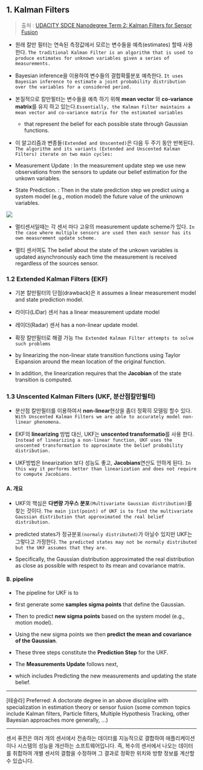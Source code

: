 ## 1. Kalman Filters

> 출처 : [UDACITY SDCE Nanodegree Term 2: Kalman Filters for Sensor Fusion](https://medium.com/@ckyrkou/udacity-sdce-nanodegree-term-2-kalman-filters-for-sensor-fusion-1dde97ea628b)

- 원래 칼만 필터는 연속된 측정값에서 모르는 변수들을 예측(estimates) 할때 사용 한다. `The traditional Kalman Filter is an algorithm that is used to produce estimates for unknown variables given a series of measurements. `

- Bayesian inference을 이용하여 변수들의 결합확률분포 예측한다. `It uses Bayesian inference to estimate a joint probability distribution over the variables for a considered period. `

- 본질적으로 칼만필터는 변수들을 예측 하기 위해 **mean vector** 와 **co-variance matrix**를 유지 하고 있는다.`Essentially, the Kalman Filter maintains a mean vector and co-variance matrix for the estimated variables` 
    - that represent the belief for each possible state through Gaussian functions.

- 이 알고리즘과 변종들`(Extended and Unscented)`은 다음 두 주기 동안 반복된다. `The algorithm and its variants (Extended and Unscented Kalman Filters) iterate on two main cycles:`
 - Measurement Update : In the measurement update step we use new observations from the sensors to update our belief estimation for the unkown variables. 
 - State Prediction. : Then in the state prediction step we predict using a system model (e.g., motion model) the future value of the unknown variables.

![](https://i.imgur.com/I7ymTir.png)


- 멀티센서일때는 각 센서 마다 고유의 measurement update scheme가 있다. `In the case where multiple sensors are used then each sensor has its own measurement update scheme. `

- 멀티 센서여도 The belief about the state of the unkown variables is updated asynchronously each time the measurement is received regardless of the sources sensor.


### 1.2 Extended Kalman Filters (EKF)

- 기본 칼만필터의 단점(drawback)은 it assumes a linear measurement model and state prediction model. 
 - 라이다(LiDar) 센서 has a linear measurement update model
 - 레이더(Radar) 센서 has a non-linear update model. 

- 확장 칼만필터로 해결 가능 `The Extended Kalman Filter attempts to solve such problems `
 - by linearizing the non-linear state transition functions using Taylor Expansion around the mean location of the original function. 
 - In addition, the linearization requires that the **Jacobian** of the state transition is computed.


### 1.3 Unscented Kalman Filters (UKF, 분산점칼만필터)

- 분산점 칼만필터를 이용하여서 **non-linear**현상을 좀더 정확히 모델링 할수 있다. `With Unscented Kalman Filters we are able to accurately model non-linear phenomena. `

- EKF의 **linearizing** 방법 대신, UKF는 **unscented transformatio**를 사용 한다. `Instead of linearizing a non-linear function, UKF uses the unscented transformation to approximate the belief probability distribution.`

- UKF방법은 linearization 보다 성능도 좋고, **Jacobians**연산도 안하게 된다. `In this way it performs better than linearization and does not require to compute Jacobians.`

#### A. 개요 

- UKF의 핵심은 **다변량 가우스 분포**`(Multivariate Gaussian distribution)`를 찾는 것이다. `The main jist(point) of UKF is to find the multivariate Gaussian distribution that approximated the real belief distribution. `

- predicted states가 정규분포`(normaly distributed)`가 아닐수 있지만 UKF는 그렇다고 가정한다. `The predicted states may not be normaly distributed but the UKF assumes that they are.`

- Specifically, the Gaussian distribution approximated the real distribution as close as possible with respect to its mean and covariance matrix.

#### B.  pipeline

- The pipeline for UKF is to 
 - first generate some **samples sigma points** that define the Gaussian. 
 - Then to predict **new sigma points** based on the system model (e.g., motion model). 
 - Using the new sigma points we then **predict the mean and covariance of the Gaussian**. 

- These three steps constitute the **Prediction Step** for the UKF. 

- The **Measurements Update** follows next, 
 - which includes Predicting the new measurements and updating the state belief.




---
[테슬라] 
Preferred: A doctorate degree in an above discipline with specialization in estimation theory or sensor fusion (some common topics include Kalman filters, Particle filters, Multiple Hypothesis Tracking, other Bayesian approaches more generally, …)

---


센서 퓨전은 여러 개의 센서에서 전송하는 데이터를 지능적으로 결합하여 애플리케이션이나 시스템의 성능을 개선하는 소프트웨어입니다. 즉, 복수의 센서에서 나오는 데이터를 취합하여 개별 센서의 결함을 수정하며 그 결과로 정확한 위치와 방향 정보를 계산할 수 있습니다.
